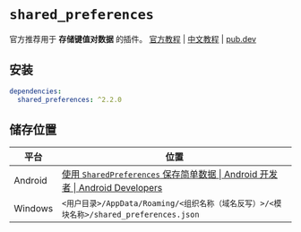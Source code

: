 # `shared_preferences`

官方推荐用于 **存储键值对数据** 的插件。
[官方教程](https://flutter.cn/docs/cookbook/persistence/key-value)
| [中文教程](https://flutter.cn/docs/cookbook/persistence/key-value)
| [pub.dev](https://pub.dev/packages/shared_preferences)

## 安装

```yaml title="pubspec.yaml"
dependencies:
  shared_preferences: ^2.2.0
```

## 储存位置

| 平台 | 位置 |
| --- | --- |
| Android | [使用 `SharedPreferences` 保存简单数据 \| Android 开发者 \| Android Developers](https://developer.android.google.cn/training/data-storage/shared-preferences?hl=zh-cn) |
| Windows | `<用户目录>/AppData/Roaming/<组织名称（域名反写）>/<模块名称>/shared_preferences.json` |

